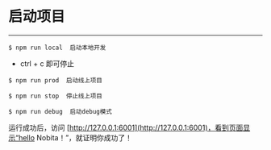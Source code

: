 # 启动项目
---

```
$ npm run local  启动本地开发
```
- ctrl + c 即可停止

```
$ npm run prod  启动线上项目
```
```
$ npm run stop  停止线上项目
```
```
$ npm run debug  启动debug模式
```

运行成功后，访问 [http://127.0.0.1:6001](http://127.0.0.1:6001)，看到页面显示“hello Nobita！”，就证明你成功了！